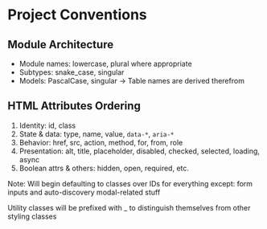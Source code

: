 # Project Conventions

## Module Architecture
- Module names: lowercase, plural where appropriate
- Subtypes: snake_case, singular
- Models: PascalCase, singular -> Table names are derived therefrom

## HTML Attributes Ordering
1. Identity: id, class
2. State & data: type, name, value, `data-*`, `aria-*`
3. Behavior: href, src, action, method, for, from, role
4. Presentation: alt, title, placeholder, disabled, checked, selected, loading, async
5. Boolean attrs & others: hidden, open, required, etc.

Note: Will begin defaulting to classes over IDs for everything except: form inputs and auto-discovery modal-related stuff

Utility classes will be prefixed with _ to distinguish themselves from other styling classes